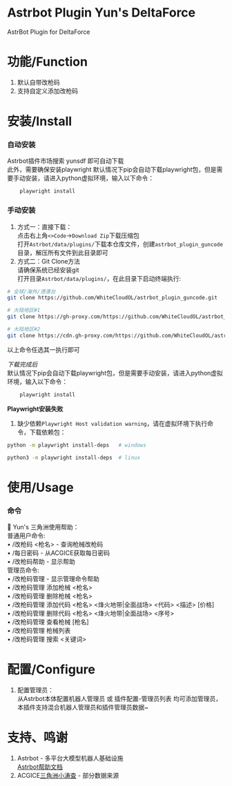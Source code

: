 # Astrbot Plugin Yun's DeltaForce

AstrBot Plugin for DeltaForce

# 功能/Function  
1. 默认自带改枪码  
2. 支持自定义添加改枪码  

# 安装/Install  

### 自动安装  
Astrbot插件市场搜索 yunsdf 即可自动下载  
此外，需要确保安装playwright
默认情况下pip会自动下载playwright包，但是需要手动安装，请进入python虚拟环境，输入以下命令：  
```bash
    playwright install
```

### 手动安装  
1. 方式一：直接下载：  
点击右上角`<>Code`->`Download Zip`下载压缩包  
打开`Astrbot/data/plugins/`下载本仓库文件，创建`astrbot_plugin_guncode`目录，解压所有文件到此目录即可  
2. 方式二：Git Clone方法  
请确保系统已经安装git  
打开目录`Astrbot/data/plugins/`，在此目录下启动终端执行:  
```bash
# 全球/海外/港澳台
git clone https://github.com/WhiteCloudOL/astrbot_plugin_guncode.git  

# 大陆地区#1
git clone https://gh-proxy.com/https://github.com/WhiteCloudOL/astrbot_plugin_guncode.git  

# 大陆地区#2
git clone https://cdn.gh-proxy.com/https://github.com/WhiteCloudOL/astrbot_plugin_guncode.git  
```
以上命令任选其一执行即可  

*下载完成后*  
默认情况下pip会自动下载playwright包，但是需要手动安装，请进入python虚拟环境，输入以下命令：  
```bash
    playwright install
```

**Playwright安装失败**  
1. 缺少依赖`Playwright Host validation warning`，请在虚拟环境下执行命令，下载依赖包：  
```bash
python -m playwright install-deps   # windows

python3 -m playwright install-deps  # linux
```

# 使用/Usage  
### 命令  
  🎯 Yun's 三角洲使用帮助：   
    普通用户命令:    
     • /改枪码 <枪名> - 查询枪械改枪码  
     • /每日密码 - 从ACGICE获取每日密码  
     • /改枪码帮助 - 显示帮助  
    管理员命令:  
     • /改枪码管理 - 显示管理命令帮助  
     • /改枪码管理 添加枪械 <枪名>  
     • /改枪码管理 删除枪械 <枪名>  
     • /改枪码管理 添加代码 <枪名> <烽火地带|全面战场> <代码> <描述> [价格]  
     • /改枪码管理 删除代码 <枪名> <烽火地带|全面战场> <序号>  
     • /改枪码管理 查看枪械 [枪名]  
     • /改枪码管理 枪械列表  
     • /改枪码管理 搜索 <关键词>  

# 配置/Configure
1. 配置管理员：  
   从Astrbot本体配置机器人管理员 或 插件配置-管理员列表 均可添加管理员，本插件支持混合机器人管理员和插件管理员数据~

# 支持、鸣谢
1. Astrbot - 多平台大模型机器人基础设施  
[Astrbot帮助文档](https://astrbot.app)  
2. ACGICE[三角洲小涛查](https://www.acgice.com/) - 部分数据来源  
